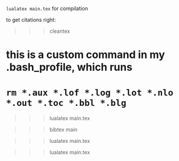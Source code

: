 `lualatex main.tex` for compilation

to get citations right:
>>> cleantex

# this is a custom command in my .bash_profile, which runs

# `rm *.aux *.lof *.log *.lot *.nlo *.out *.toc *.bbl *.blg`

>>> lualatex main.tex

>>> bibtex main

>>> lualatex main.tex

>>> lualatex main.tex
